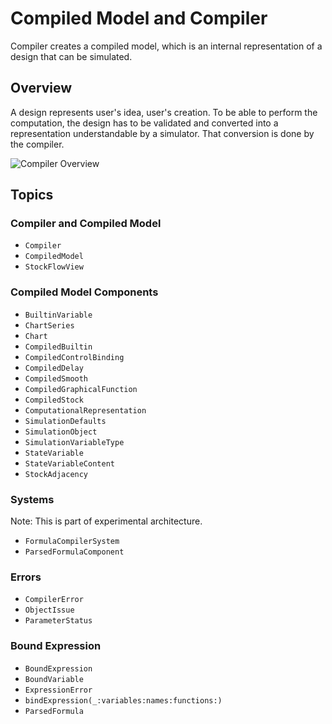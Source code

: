 # Compiled Model and Compiler

Compiler creates a compiled model, which is an internal representation of
a design that can be simulated.

## Overview

A design represents user's idea, user's creation. To be able to perform the
computation, the design has to be validated and converted into a
representation understandable by a simulator. That conversion is done by
the compiler.

![Compiler Overview](compiler-overview)


## Topics

### Compiler and Compiled Model

- ``Compiler``
- ``CompiledModel``
- ``StockFlowView``

### Compiled Model Components

- ``BuiltinVariable``
- ``ChartSeries``
- ``Chart``
- ``CompiledBuiltin``
- ``CompiledControlBinding``
- ``CompiledDelay``
- ``CompiledSmooth``
- ``CompiledGraphicalFunction``
- ``CompiledStock``
- ``ComputationalRepresentation``
- ``SimulationDefaults``
- ``SimulationObject``
- ``SimulationVariableType``
- ``StateVariable``
- ``StateVariableContent``
- ``StockAdjacency``

### Systems

Note: This is part of experimental architecture.

- ``FormulaCompilerSystem``
- ``ParsedFormulaComponent``

### Errors

- ``CompilerError``
- ``ObjectIssue``
- ``ParameterStatus``

### Bound Expression

- ``BoundExpression``
- ``BoundVariable``
- ``ExpressionError``
- ``bindExpression(_:variables:names:functions:)``
- ``ParsedFormula``
